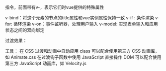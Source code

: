 指令，前面带有v-，表示它们时vue提供的特殊属性 

v-bind：将这个元素的节点的title属性和vue实例属性保持一致
v-if : 条件渲染
v-for: 循环渲染
v-on：事件监听器，处理用户输入
v-model: 实现表单输入和应用状态之间的双向绑定

过渡效果：

工具：
在 CSS 过渡和动画中自动应用 class
可以配合使用第三方 CSS 动画库，如 Animate.css
在过渡钩子函数中使用 JavaScript 直接操作 DOM
可以配合使用第三方 JavaScript 动画库，如 Velocity.js

